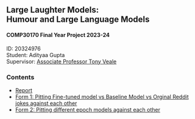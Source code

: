 <div align="left">
  <h2>Large Laughter Models: <br/>Humour and Large Language Models</h2>
  <h4>COMP30170 Final Year Project 2023-24</h4>
  <p>
    ID: 20324976<br/>
    Student: Adityaa Gupta
    <br>
    Supervisor: <a href="[https://people.ucd.ie/j.murphy](https://people.ucd.ie/tony.veale)">Associate Professor Tony Veale</a>
  </p>
</div>

### Contents

- [Report](Large_Laughter_Models.pdf)
- [Form 1: Pitting Fine-tuned model vs Baseline Model vs Orginal Reddit jokes against each other](https://forms.office.com/Pages/DesignPageV2.aspx?subpage=design&FormId=icUOQmao0EqaV-YEng07wIXTZFxHYlxPnYscdi5GuTpUQkJGRDhBVU4zWlJUTUNHUjdOQkpBOVJaSS4u&Token=4937d63827344750b271adef33c601e5)
- [Form 2: Pitting different epoch models against each other](https://forms.office.com/Pages/DesignPageV2.aspx?subpage=design&FormId=icUOQmao0EqaV-YEng07wIXTZFxHYlxPnYscdi5GuTpUN1VYOUI5SFlVTEdLRTVRSDBDR0xVT0M2OS4u&Token=5740787a1cd34fb1b4ccc971397288c9)
